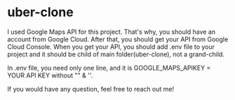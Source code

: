 # uber-clone

I used Google Maps API for this project. That's why, you should have an account from Google Cloud. After that, you should get your API
from Google Cloud Console. When you get your API, you should add .env file to your project and it should be child of main folder(uber-clone), 
not a grand-child. 

In .env file, you need only one line, and it is GOOGLE_MAPS_APIKEY = YOUR API KEY without "" & ''.

If you would have any question, feel free to reach out me!

